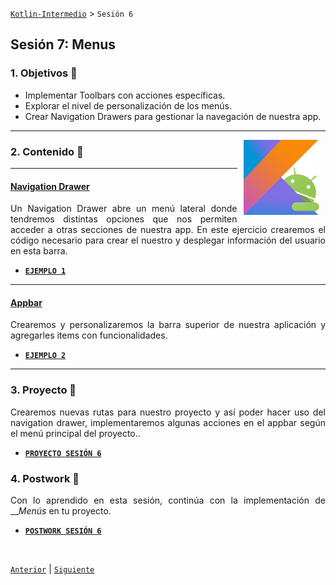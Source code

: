 [`Kotlin-Intermedio`](../Readme.md) > `Sesión 6`


## Sesión 7: Menus

<div style="text-align: justify;">
  
  
 
### 1. Objetivos :dart: 

- Implementar Toolbars con acciones específicas.
- Explorar el nivel de personalización de los menús.
- Crear Navigation Drawers para gestionar la navegación de nuestra app.
---

<img src="../images/android-kotlin.png" align="right" height="120" hspace="10">


### 2. Contenido :blue_book:

---
 

#### <ins>Navigation Drawer</ins>

Un Navigation Drawer abre un menú lateral donde tendremos distintas opciones que nos permiten acceder a otras secciones de nuestra app. En este ejercicio crearemos el código necesario para crear el nuestro y desplegar información del usuario en esta barra.

- [**`EJEMPLO 1`**](Ejemplo-01/Readme.md)

---


#### <ins>Appbar</ins>

Crearemos y personalizaremos la barra superior de nuestra aplicación y agregarles items con funcionalidades.

- [**`EJEMPLO 2`**](Ejemplo-02/Readme.md)


---


### 3. Proyecto :hammer:

Crearemos nuevas rutas para nuestro proyecto y así poder hacer uso del navigation drawer, implementaremos algunas acciones en el appbar según el menú principal del proyecto..

- [**`PROYECTO SESIÓN 6`**](Proyecto/Readme.md)

### 4. Postwork :memo:

Con lo aprendido en esta sesión, continúa con la implementación de ___Menús_ en tu proyecto.

- [**`POSTWORK SESIÓN 6`**](Postwork/Readme.md)

<br/>

[`Anterior`](../Sesion-06/Readme.md) | [`Siguiente`](../Sesion-08/Readme.md)      

</div>

